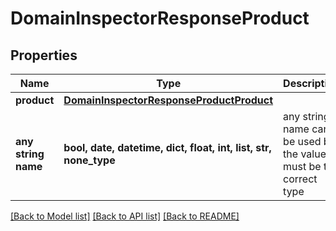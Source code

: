 # DomainInspectorResponseProduct


## Properties
Name | Type | Description | Notes
------------ | ------------- | ------------- | -------------
**product** | [**DomainInspectorResponseProductProduct**](DomainInspectorResponseProductProduct.md) |  | [optional] 
**any string name** | **bool, date, datetime, dict, float, int, list, str, none_type** | any string name can be used but the value must be the correct type | [optional]

[[Back to Model list]](../README.md#documentation-for-models) [[Back to API list]](../README.md#documentation-for-api-endpoints) [[Back to README]](../README.md)


